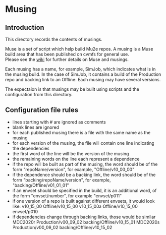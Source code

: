 # Musing

## Introduction

This directory records the contents of musings.  

Muse is a set of script which help build Mu2e repos. A musing is a Muse 
build area that has been published on cvmfs for general use.  
Please see the [wiki](https://mu2ewiki.fnal.gov/wiki/Muse) 
for further details on Muse and musings.

Each musing has a name, for example, SimJob, which indicates what is 
in the musing build.  In the case of SimJob, it contains a build
of the Production repo and backing link to an Offline. 
Each musing may have several versions.

The expectaion is that musings may be built using scripts and the 
configuration from this directory.

## Configuration file rules

* lines starting with # are ignored as comments
* blank lines are ignored
* for each published musing there is a file with the same name as the musing
* for each version of the musing, the file will contain one line 
   indicating the dependencies
* the first word of the line will be the version of the musing
* the remaining words on the line each represent a dependence
* if the repo will be built as part of the musing,  the word should be of 
   the form "repoName/version", for example, "Offline/v10_00_00"
* if the dependence should be a backing link, the word should be of 
   the form "backing/repoName/version", for example, 
   "backing/Offline/v01_01_01"
* if an envset should be specified in the build, it is an additional word, 
  of the form "envset/number", for example "envset/p011"
* if one version of a repo is built against different envsets, it would
  look like:
v10_15_00    Offline/v10_15_00
v10_15_00a   Offline/v10_15_00 envset/p010
* if dependencies change through backing links, those would be similar
MDC2020r  Production/v00_09_02   backing/Offline/v10_15_01
MDC2020s  Production/v00_09_02   backing/Offline/v10_15_02


